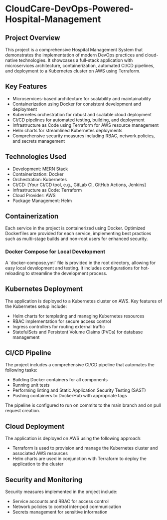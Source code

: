 # CloudCare-DevOps-Powered-Hospital-Management

## Project Overview

This project is a comprehensive Hospital Management System that demonstrates the implementation of modern DevOps practices and cloud-native technologies. It showcases a full-stack application with microservices architecture, containerization, automated CI/CD pipelines, and deployment to a Kubernetes cluster on AWS using Terraform.

## Key Features

- Microservices-based architecture for scalability and maintainability
- Containerization using Docker for consistent development and deployment
- Kubernetes orchestration for robust and scalable cloud deployment
- CI/CD pipelines for automated testing, building, and deployment
- Infrastructure as Code using Terraform for AWS resource management
- Helm charts for streamlined Kubernetes deployments
- Comprehensive security measures including RBAC, network policies, and secrets management

## Technologies Used

- Development: MERN Stack
- Containerization: Docker
- Orchestration: Kubernetes
- CI/CD: [Your CI/CD tool, e.g., GitLab CI, GitHub Actions, Jenkins]
- Infrastructure as Code: Terraform
- Cloud Provider: AWS
- Package Management: Helm

## Containerization

Each service in the project is containerized using Docker. Optimized Dockerfiles are provided for each service, implementing best practices such as multi-stage builds and non-root users for enhanced security.

### Docker Compose for Local Development

A \`docker-compose.yml\` file is provided in the root directory, allowing for easy local development and testing. It includes configurations for hot-reloading to streamline the development process.

## Kubernetes Deployment

The application is deployed to a Kubernetes cluster on AWS. Key features of the Kubernetes setup include:

- Helm charts for templating and managing Kubernetes resources
- RBAC implementation for secure access control
- Ingress controllers for routing external traffic
- StatefulSets and Persistent Volume Claims (PVCs) for database management

## CI/CD Pipeline

The project includes a comprehensive CI/CD pipeline that automates the following tasks:

- Building Docker containers for all components
- Running unit tests
- Performing linting and Static Application Security Testing (SAST)
- Pushing containers to DockerHub with appropriate tags

The pipeline is configured to run on commits to the main branch and on pull request creation.

## Cloud Deployment

The application is deployed on AWS using the following approach:

- Terraform is used to provision and manage the Kubernetes cluster and associated AWS resources
- Helm charts are used in conjunction with Terraform to deploy the application to the cluster

## Security and Monitoring

Security measures implemented in the project include:

- Service accounts and RBAC for access control
- Network policies to control inter-pod communication
- Secrets management for sensitive information



